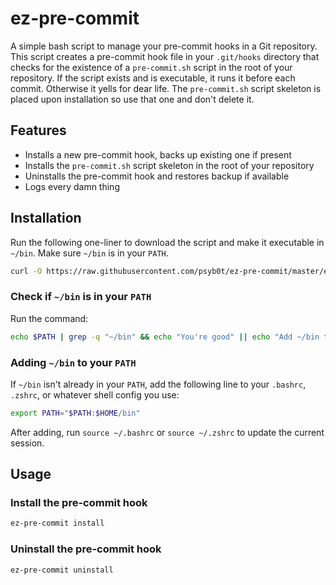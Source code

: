 # ez-pre-commit

A simple bash script to manage your pre-commit hooks in a Git repository. This script creates a pre-commit hook file in your `.git/hooks` directory that checks for the existence of a `pre-commit.sh` script in the root of your repository. If the script exists and is executable, it runs it before each commit. Otherwise it yells for dear life. The `pre-commit.sh` script skeleton is placed upon installation so use that one and don't delete it.

## Features

- Installs a new pre-commit hook, backs up existing one if present
- Installs the `pre-commit.sh` script skeleton in the root of your repository
- Uninstalls the pre-commit hook and restores backup if available
- Logs every damn thing

## Installation

Run the following one-liner to download the script and make it executable in `~/bin`. Make sure `~/bin` is in your `PATH`.

```bash
curl -O https://raw.githubusercontent.com/psyb0t/ez-pre-commit/master/ez-pre-commit && chmod +x ez-pre-commit && mv ez-pre-commit ~/bin/
```

### Check if `~/bin` is in your `PATH`

Run the command:

```bash
echo $PATH | grep -q "~/bin" && echo "You're good" || echo "Add ~/bin to your PATH"
```

### Adding `~/bin` to your `PATH`

If `~/bin` isn't already in your `PATH`, add the following line to your `.bashrc`, `.zshrc`, or whatever shell config you use:

```bash
export PATH="$PATH:$HOME/bin"
```

After adding, run `source ~/.bashrc` or `source ~/.zshrc` to update the current session.

## Usage

### Install the pre-commit hook

```bash
ez-pre-commit install
```

### Uninstall the pre-commit hook

```bash
ez-pre-commit uninstall
```
